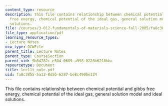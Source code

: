 ```yaml
---
content_type: resource
description: This file contains relationship between chemical potential and gibbs
  free energy, chemical potential of the ideal gas, general solution model and ideal
  solutions.
file: /courses/3-012-fundamentals-of-materials-science-fall-2005/fa8c38555a138d5b6287be8c4905e324_lec11t_note.pdf
file_type: application/pdf
learning_resource_types:
- Lecture Notes
ocw_type: OCWFile
parent_title: Lecture Notes
parent_type: CourseSection
parent_uid: 9b84782c-e584-0689-a998-0228b6218bbc
resourcetype: Document
title: lec11t_note.pdf
uid: fa8c3855-5a13-8d5b-6287-be8c4905e324
---
```

This file contains relationship between chemical potential and gibbs free energy, chemical potential of the ideal gas, general solution model and ideal solutions.


